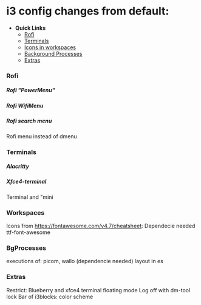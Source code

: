 # i3 config changes from default:
- **Quick Links** 
    - [Rofi](###Rofi)
    - [Terminals](###Terminals)
    - [Icons in workspaces](###Workspaces)
    - [Background Processes](###Bgprocesses)
    - [Extras](###Extras)

### Rofi
##### Rofi "PowerMenu"
##### Rofi WifiMenu
##### Rofi search menu 
Rofi menu instead of dmenu

### Terminals
##### Alacritty 
##### Xfce4-terminal 
Terminal and "mini 

### Workspaces
Icons from https://fontawesome.com/v4.7/cheatsheet:
Dependecie needed ttf-font-awesome 

### BgProcesses
executions of: picom, wallo (dependencie needed) layout in es 
### Extras
Restrict: Blueberry and xfce4 terminal floating mode 
Log off with dm-tool lock 
Bar of i3blocks: color scheme 
